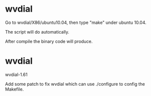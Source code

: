 wvdial
======
Go to wvdial/X86/ubuntu10.04, then type "make" under ubuntu 10.04. 

The script will do automatically.  

After compile the binary code will produce.  

wvdial
======
wvdial-1.61

Add some patch to fix wvdial which can use ./configure to config the Makefile.

